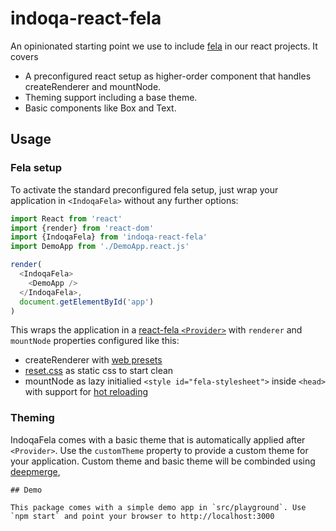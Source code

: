 # indoqa-react-fela
An opinionated starting point we use to include [fela](https://github.com/rofrischmann/fela) in our react projects. It covers

* A preconfigured react setup as higher-order component that handles createRenderer and mountNode.
* Theming support including a base theme.
* Basic components like Box and Text.

## Usage

### Fela setup

To activate the standard preconfigured fela setup, just wrap your application in `<IndoqaFela>` without any further options: 
```javascript
import React from 'react'
import {render} from 'react-dom'
import {IndoqaFela} from 'indoqa-react-fela'
import DemoApp from './DemoApp.react.js'

render(
  <IndoqaFela>
    <DemoApp />
  </IndoqaFela>,
  document.getElementById('app')
)
```

This wraps the application in a [react-fela `<Provider>`](https://github.com/rofrischmann/fela/blob/master/packages/react-fela/docs/Provider.md) with `renderer` and `mountNode` properties configured like this:
* createRenderer with [web presets](https://github.com/rofrischmann/fela/tree/master/packages/fela-preset-web)
* [reset.css](https://meyerweb.com/eric/tools/css/reset/) as static css to start clean
* mountNode as lazy initialied `<style id="fela-stylesheet">` inside `<head>` with support for [hot reloading](https://github.com/rofrischmann/fela/issues/125)

### Theming

IndoqaFela comes with a basic theme that is automatically applied after `<Provider>`. Use the `customTheme` property to provide a custom theme for your application.
Custom theme and basic theme will be combinded using [deepmerge](https://github.com/KyleAMathews/deepmerge),
```
## Demo
 
This package comes with a simple demo app in `src/playground`. Use `npm start` and point your browser to http://localhost:3000
